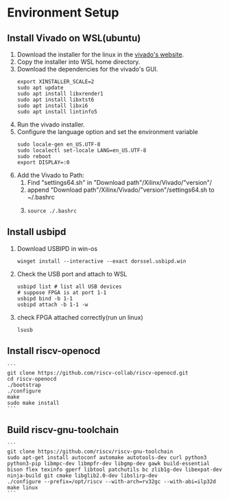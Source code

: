 # Environment Setup
## Install Vivado on WSL(ubuntu)
1. Download the installer for the linux in the [vivado's website](xilinx.com/support/downloads.html).
2. Copy the installer into WSL home directory.
3. Download the dependencies for the vivado's GUI.
    ``` 
    export XINSTALLER_SCALE=2
    sudo apt update
    sudo apt install libxrender1
    sudo apt install libxtst6
    sudo apt install libxi6
    sudo apt install lintinfo5
    ```
4. Run the vivado installer.
5. Configure the language option and set the environment variable
    ```
    sudo locale-gen en_US.UTF-8
    sudo localectl set-locale LANG=en_US.UTF-8
    sudo reboot
    export DISPLAY=:0
    ```
6. Add the Vivado to Path:<br>
    1. Find "settings64.sh" in "Download path"/Xilinx/Vivado/"version"/
    2. append "Download path"/Xilinx/Vivado/"version"/settings64.sh to ~/.bashrc
    3. 
        ```
        source ./.bashrc
        ```

## Install usbipd 
1. Download USBIPD in win-os
    ```
    winget install --interactive --exact dorssel.usbipd.win
    ```
2. Check the USB port and attach to WSL
    ```
    usbipd list # list all USB devices
    # suppose FPGA is at port 1-1
    usbipd bind -b 1-1
    usbipd attach -b 1-1 -w
    ```
3. check FPGA attached correctly(run un linux)
    ```
    lsusb
    ```
## Install riscv-openocd
    ```
    git clone https://github.com/riscv-collab/riscv-openocd.git
    cd riscv-openocd
    ./bootstrap
    ./configure
    make
    sudo make install
    ```
## Build riscv-gnu-toolchain
    ```
    git clone https://github.com/riscv/riscv-gnu-toolchain
    sudo apt-get install autoconf automake autotools-dev curl python3 python3-pip libmpc-dev libmpfr-dev libgmp-dev gawk build-essential bison flex texinfo gperf libtool patchutils bc zlib1g-dev libexpat-dev ninja-build git cmake libglib2.0-dev libslirp-dev
    ./configure --prefix=/opt/riscv --with-arch=rv32gc --with-abi=ilp32d
    make linux
    ```